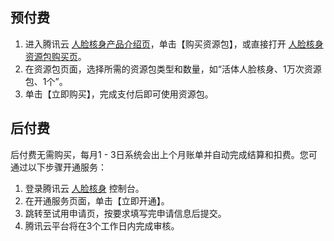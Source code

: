 ## 预付费

1. 进入腾讯云 [人脸核身产品介绍页](https://cloud.tencent.com/product/faceid)，单击【购买资源包】，或直接打开 [人脸核身资源包购买页](https://buy.cloud.tencent.com/iai_faceid)。
2. 在资源包页面，选择所需的资源包类型和数量，如“活体人脸核身、1万次资源包、1个”。
3. 单击【立即购买】，完成支付后即可使用资源包。

## 后付费

后付费无需购买，每月1 - 3日系统会出上个月账单并自动完成结算和扣费。您可通过以下步骤开通服务：
1. 登录腾讯云 [人脸核身](https://console.cloud.tencent.com/faceid) 控制台。
2. 在开通服务页面，单击【立即开通】。
3. 跳转至试用申请页，按要求填写完申请信息后提交。
4. 腾讯云平台将在3个工作日内完成审核。
